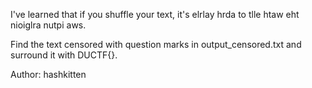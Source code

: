 I've learned that if you shuffle your text, it's elrlay hrda to tlle htaw eht nioiglra nutpi aws.

Find the text censored with question marks in output_censored.txt and surround it with DUCTF{}.

Author: hashkitten

